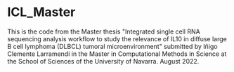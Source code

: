# ICL_Master
This is the code from the Master thesis "Integrated single cell RNA sequencing analysis workflow to study the relevance of IL10 in diffuse large B cell lymphoma (DLBCL) tumoral microenvironment" submitted by Iñigo Clemente Larramendi in the Master in Computational Methods in Science at the School of Sciences of the University of Navarra.
August 2022.
